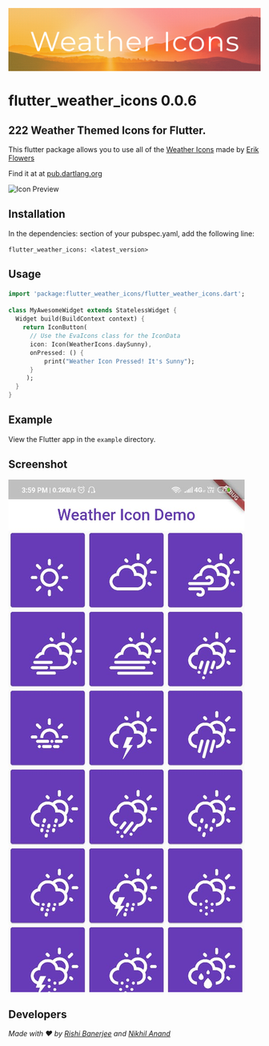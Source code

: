 ![header](github_assets/header.jpg)
# flutter_weather_icons 0.0.6

## 222 Weather Themed Icons for Flutter.

This flutter package allows you to use all of the [Weather Icons](https://raw.githubusercontent.com/erikflowers/weather-icons) made by [Erik Flowers](https://github.com/erikflowers)

Find it at at [pub.dartlang.org](https://pub.dev/packages/flutter_weather_icons)

![Icon Preview](http://i.imgur.com/XmZW2q3.png)

## Installation

In the dependencies: section of your pubspec.yaml, add the following line:

`flutter_weather_icons: <latest_version>`

## Usage

```dart
import 'package:flutter_weather_icons/flutter_weather_icons.dart';

class MyAwesomeWidget extends StatelessWidget {
  Widget build(BuildContext context) {
    return IconButton(
      // Use the EvaIcons class for the IconData
      icon: Icon(WeatherIcons.daySunny),
      onPressed: () { 
          print("Weather Icon Pressed! It's Sunny"); 
      }
     );
  }
}
```

## Example

View the Flutter app in the `example` directory.

## Screenshot
![screenshot](github_assets/screenshot.jpg)


## Developers

*Made with ❤️ by [Rishi Banerjee](https://github.com/rshrc) and [Nikhil Anand](https://github.com/muj-programmer)*


